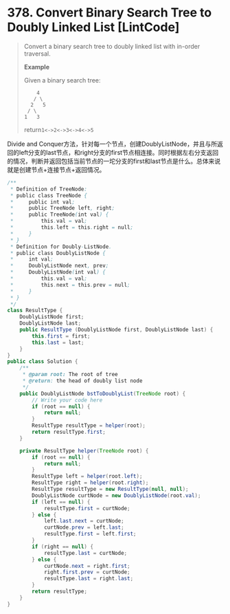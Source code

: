 # 378. Convert Binary Search Tree to Doubly Linked List \[LintCode\]

> Convert a binary search tree to doubly linked list with in-order traversal.
>
> **Example**
>
> Given a binary search tree:
>
> ```
>     4
>    / \
>   2   5
>  / \
> 1   3
> ```
>
> return`1<->2<->3<->4<->5`

Divide and Conquer方法，针对每一个节点，创建DoublyListNode，并且与所返回的left分支的last节点，和right分支的first节点相连接。同时根据左右分支返回的情况，判断并返回包括当前节点的一坨分支的first和last节点是什么。总体来说就是创建节点+连接节点+返回情况。

```java
/**
 * Definition of TreeNode:
 * public class TreeNode {
 *     public int val;
 *     public TreeNode left, right;
 *     public TreeNode(int val) {
 *         this.val = val;
 *         this.left = this.right = null;
 *     }
 * }
 * Definition for Doubly-ListNode.
 * public class DoublyListNode {
 *     int val;
 *     DoublyListNode next, prev;
 *     DoublyListNode(int val) {
 *         this.val = val;
 *         this.next = this.prev = null;
 *     }
 * }
 */ 
class ResultType {
    DoublyListNode first;
    DoublyListNode last;
    public ResultType (DoublyListNode first, DoublyListNode last) {
        this.first = first;
        this.last = last;
    }
}
public class Solution {
    /**
     * @param root: The root of tree
     * @return: the head of doubly list node
     */
    public DoublyListNode bstToDoublyList(TreeNode root) {  
        // Write your code here
        if (root == null) {
            return null;
        }
        ResultType resultType = helper(root);
        return resultType.first;
    }

    private ResultType helper(TreeNode root) {
        if (root == null) {
            return null;
        }
        ResultType left = helper(root.left);
        ResultType right = helper(root.right);
        ResultType resultType = new ResultType(null, null);
        DoublyListNode curtNode = new DoublyListNode(root.val);
        if (left == null) {
            resultType.first = curtNode;
        } else {
            left.last.next = curtNode;
            curtNode.prev = left.last;
            resultType.first = left.first;
        }
        if (right == null) {
            resultType.last = curtNode;
        } else {
            curtNode.next = right.first;
            right.first.prev = curtNode;
            resultType.last = right.last;
        }
        return resultType;
    }
}
```



